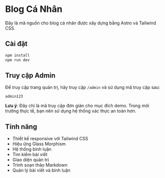 # Blog Cá Nhân

Đây là mã nguồn cho blog cá nhân được xây dựng bằng Astro và Tailwind CSS.

## Cài đặt

```bash
npm install
npm run dev
```

## Truy cập Admin

Để truy cập trang quản trị, hãy truy cập `/admin` và sử dụng mã truy cập sau:

```
admin123
```

**Lưu ý**: Đây chỉ là mã truy cập đơn giản cho mục đích demo. Trong môi trường thực tế, bạn nên sử dụng hệ thống xác thực an toàn hơn.

## Tính năng

- Thiết kế responsive với Tailwind CSS
- Hiệu ứng Glass Morphism
- Hệ thống bình luận
- Tìm kiếm bài viết
- Giao diện quản trị
- Trình soạn thảo Markdown
- Quản lý bài viết và bình luận
